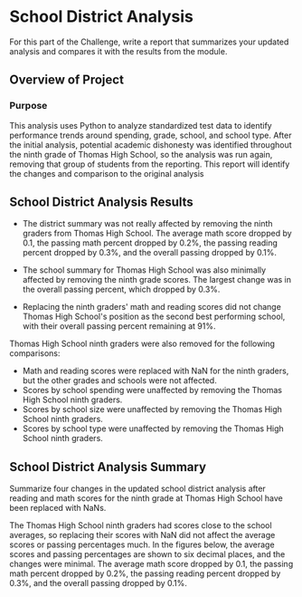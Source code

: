 # School District Analysis


For this part of the Challenge, write a report that summarizes your updated analysis and compares it with the results from the module.

## Overview of Project

### Purpose

This analysis uses Python to analyze standardized test data to identify performance trends around spending, grade, school, and school type. After the initial analysis, potential academic dishonesty was identified throughout the ninth grade of Thomas High School, so the analysis was run again, removing that group of students from the reporting. This report will identify the changes and comparison to the original analysis


## School District Analysis Results

- The district summary was not really affected by removing the ninth graders from Thomas High School. The average math score dropped by 0.1, the passing math percent dropped by 0.2%, the passing reading percent dropped by 0.3%, and the overall passing dropped by 0.1%.

- The school summary for Thomas High School was also minimally affected by removing the ninth grade scores. The largest change was in the overall passing percent, which dropped by 0.3%.

- Replacing the ninth graders' math and reading scores did not change Thomas High School's position as the second best performing school, with their overall passing percent remaining at 91%.

Thomas High School ninth graders were also removed for the following comparisons:
- Math and reading scores were replaced with NaN for the ninth graders, but the other grades and schools were not affected.
- Scores by school spending were unaffected by removing the Thomas High School ninth graders.
- Scores by school size were unaffected by removing the Thomas High School ninth graders.
- Scores by school type were unaffected by removing the Thomas High School ninth graders.


## School District Analysis Summary

Summarize four changes in the updated school district analysis after reading and math scores for the ninth grade at Thomas High School have been replaced with NaNs.

The Thomas High School ninth graders had scores close to the school averages, so replacing their scores with NaN did not affect the average scores or passing percentages much. In the figures below, the average scores and passing percentages are shown to six decimal places, and the changes were minimal. The average math score dropped by 0.1, the passing math percent dropped by 0.2%, the passing reading percent dropped by 0.3%, and the overall passing dropped by 0.1%.